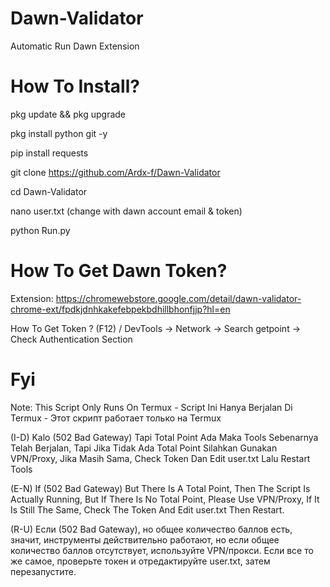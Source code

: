 # Dawn-Validator
Automatic Run Dawn Extension 

# How To Install?

pkg update && pkg upgrade

pkg install python git -y

pip install requests

git clone https://github.com/Ardx-f/Dawn-Validator

cd Dawn-Validator 

nano user.txt (change with dawn account email & token)

python Run.py

# How To Get Dawn Token?

Extension: https://chromewebstore.google.com/detail/dawn-validator-chrome-ext/fpdkjdnhkakefebpekbdhillbhonfjjp?hl=en

How To Get Token ? (F12) / DevTools -> Network -> Search getpoint -> Check Authentication Section 

# Fyi

Note: This Script Only Runs On Termux - Script Ini Hanya Berjalan Di Termux - Этот скрипт работает только на Termux 

(I-D) Kalo (502 Bad Gateway) Tapi Total Point Ada Maka Tools Sebenarnya Telah Berjalan, Tapi Jika Tidak Ada Total Point Silahkan Gunakan VPN/Proxy, Jika Masih Sama, Check Token Dan Edit user.txt Lalu Restart Tools

(E-N) If (502 Bad Gateway) But There Is A Total Point, Then The Script Is Actually Running, But If There Is No Total Point, Please Use VPN/Proxy, If It Is Still The Same, Check The Token And Edit user.txt Then Restart.

(R-U) Если (502 Bad Gateway), но общее количество баллов есть, значит, инструменты действительно работают, но если общее количество баллов отсутствует, используйте VPN/прокси. Если все то же самое, проверьте токен и отредактируйте user.txt, затем перезапустите.

